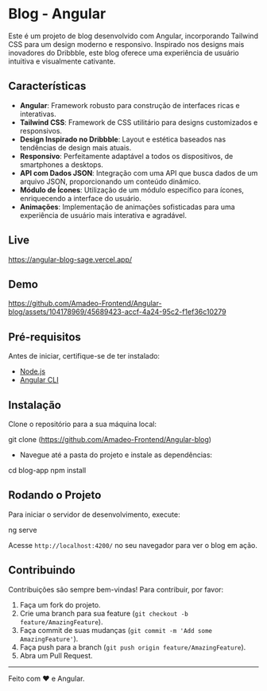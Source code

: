 # Blog - Angular

Este é um projeto de blog desenvolvido com Angular, incorporando Tailwind CSS para um design moderno e responsivo. Inspirado nos designs mais inovadores do Dribbble, este blog oferece uma experiência de usuário intuitiva e visualmente cativante.

## Características

- **Angular**: Framework robusto para construção de interfaces ricas e interativas.
- **Tailwind CSS**: Framework de CSS utilitário para designs customizados e responsivos.
- **Design Inspirado no Dribbble**: Layout e estética baseados nas tendências de design mais atuais.
- **Responsivo**: Perfeitamente adaptável a todos os dispositivos, de smartphones a desktops.
- **API com Dados JSON**: Integração com uma API que busca dados de um arquivo JSON, proporcionando um conteúdo dinâmico.
- **Módulo de Ícones**: Utilização de um módulo específico para ícones, enriquecendo a interface do usuário.
- **Animações**: Implementação de animações sofisticadas para uma experiência de usuário mais interativa e agradável.

## Live

<https://angular-blog-sage.vercel.app/>

## Demo





https://github.com/Amadeo-Frontend/Angular-blog/assets/104178969/45689423-accf-4a24-95c2-f1ef36c10279





## Pré-requisitos

Antes de iniciar, certifique-se de ter instalado:

- [Node.js](https://nodejs.org/)
- [Angular CLI](https://angular.io/cli)

## Instalação

Clone o repositório para a sua máquina local:

git clone (<https://github.com/Amadeo-Frontend/Angular-blog>)

- Navegue até a pasta do projeto e instale as dependências:

cd blog-app
npm install

## Rodando o Projeto

Para iniciar o servidor de desenvolvimento, execute:

ng serve

Acesse `http://localhost:4200/` no seu navegador para ver o blog em ação.

## Contribuindo

Contribuições são sempre bem-vindas! Para contribuir, por favor:

1. Faça um fork do projeto.
2. Crie uma branch para sua feature (`git checkout -b feature/AmazingFeature`).
3. Faça commit de suas mudanças (`git commit -m 'Add some AmazingFeature'`).
4. Faça push para a branch (`git push origin feature/AmazingFeature`).
5. Abra um Pull Request.

---

Feito com ♥ e Angular.
